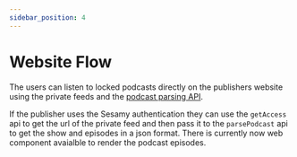 ```yaml
---
sidebar_position: 4
---
```


# Website Flow

The users can listen to locked podcasts directly on the publishers website using the private feeds and the [podcast parsing API](/docs/products/web-components/javascript-api.md).

If the publisher uses the Sesamy authentication they can use the `getAccess` api to get the url of the private feed and then pass it to the `parsePodcast` api to get the show and episodes in a json format. There is currently now web component avaialble to render the podcast episodes.
